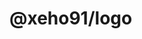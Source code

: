 # @xeho91/logo<!-- markdownlint-disable line-length list-marker-space no-duplicate-header ul-style ul-indent no-bare-urls -->
